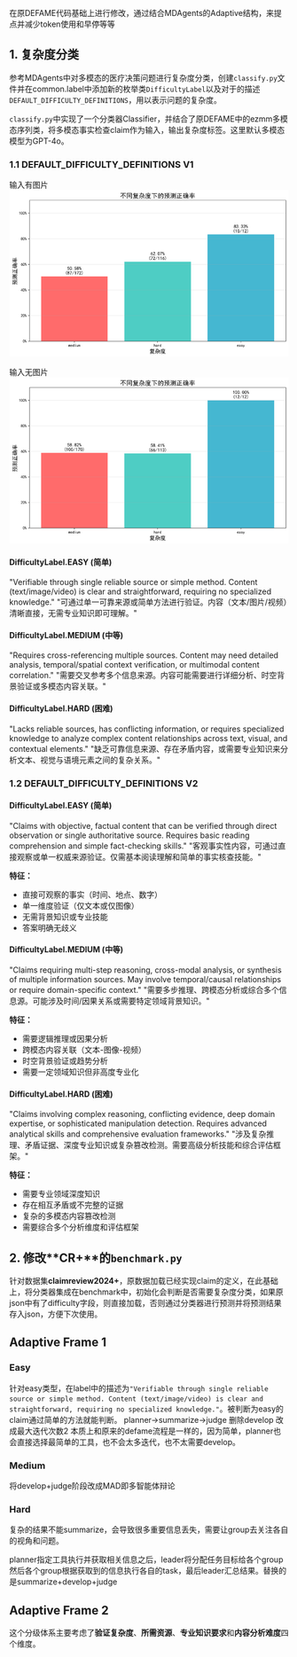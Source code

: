在原DEFAME代码基础上进行修改，通过结合MDAgents的Adaptive结构，来提点并减少token使用和早停等等

## 1. 复杂度分类
参考MDAgents中对多模态的医疗决策问题进行复杂度分类，创建`classify.py`文件并在common.label中添加新的枚举类`DifficultyLabel`以及对于的描述`DEFAULT_DIFFICULTY_DEFINITIONS`，用以表示问题的复杂度。

`classify.py`中实现了一个分类器Classifier，并结合了原DEFAME中的ezmm多模态序列类，将多模态事实检查claim作为输入，输出复杂度标签。这里默认多模态模型为GPT-4o。

### 1.1 DEFAULT_DIFFICULTY_DEFINITIONS V1

输入有图片
![alt text](image.png)

输入无图片
![alt text](image-1.png)

#### DifficultyLabel.EASY (简单)
"Verifiable through single reliable source or simple method. Content (text/image/video) is clear and straightforward, requiring no specialized knowledge."
"可通过单一可靠来源或简单方法进行验证。内容（文本/图片/视频）清晰直接，无需专业知识即可理解。"

#### DifficultyLabel.MEDIUM (中等)
"Requires cross-referencing multiple sources. Content may need detailed analysis, temporal/spatial context verification, or multimodal content correlation."
"需要交叉参考多个信息来源。内容可能需要进行详细分析、时空背景验证或多模态内容关联。"

#### DifficultyLabel.HARD (困难)
"Lacks reliable sources, has conflicting information, or requires specialized knowledge to analyze complex content relationships across text, visual, and contextual elements."
"缺乏可靠信息来源、存在矛盾内容，或需要专业知识来分析文本、视觉与语境元素之间的复杂关系。"

### 1.2 DEFAULT_DIFFICULTY_DEFINITIONS V2

#### DifficultyLabel.EASY (简单)
"Claims with objective, factual content that can be verified through direct observation or single authoritative source. Requires basic reading comprehension and simple fact-checking skills."
"客观事实性内容，可通过直接观察或单一权威来源验证。仅需基本阅读理解和简单的事实核查技能。"

**特征：**
- 直接可观察的事实（时间、地点、数字）
- 单一维度验证（仅文本或仅图像）
- 无需背景知识或专业技能
- 答案明确无歧义

#### DifficultyLabel.MEDIUM (中等)
"Claims requiring multi-step reasoning, cross-modal analysis, or synthesis of multiple information sources. May involve temporal/causal relationships or require domain-specific context."
"需要多步推理、跨模态分析或综合多个信息源。可能涉及时间/因果关系或需要特定领域背景知识。"

**特征：**
- 需要逻辑推理或因果分析
- 跨模态内容关联（文本-图像-视频）
- 时空背景验证或趋势分析
- 需要一定领域知识但非高度专业化

#### DifficultyLabel.HARD (困难)
"Claims involving complex reasoning, conflicting evidence, deep domain expertise, or sophisticated manipulation detection. Requires advanced analytical skills and comprehensive evaluation frameworks."
"涉及复杂推理、矛盾证据、深度专业知识或复杂篡改检测。需要高级分析技能和综合评估框架。"

**特征：**
- 需要专业领域深度知识
- 存在相互矛盾或不完整的证据
- 复杂的多模态内容篡改检测
- 需要综合多个分析维度和评估框架

## 2. 修改**CR+**的`benchmark.py`
针对数据集**claimreview2024+**，原数据加载已经实现claim的定义，在此基础上，将分类器集成在benchmark中，初始化会判断是否需要复杂度分类，如果原json中有了difficulty字段，则直接加载，否则通过分类器进行预测并将预测结果存入json，方便下次使用。


## Adaptive Frame 1

### Easy

针对easy类型，在label中的描述为`"Verifiable through single reliable source or simple method. Content (text/image/video) is clear and straightforward, requiring no specialized knowledge."`。被判断为easy的claim通过简单的方法就能判断。
planner->summarize->judge 删除develop 改成最大迭代次数2
本质上和原来的defame流程是一样的，因为简单，planner也会直接选择最简单的工具，也不会太多迭代，也不太需要develop。

### Medium

将develop+judge阶段改成MAD即多智能体辩论

### Hard
复杂的结果不能summarize，会导致很多重要信息丢失，需要让group去关注各自的视角和问题。

planner指定工具执行并获取相关信息之后，leader将分配任务目标给各个group然后各个group根据获取到的信息执行各自的task，最后leader汇总结果。替换的是summarize+develop+judge

## Adaptive Frame 2

这个分级体系主要考虑了**验证复杂度**、**所需资源**、**专业知识要求**和**内容分析难度**四个维度。